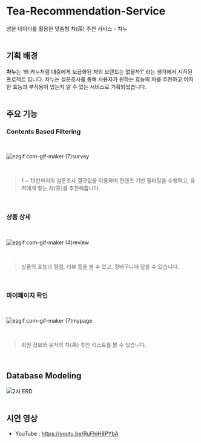 # Tea-Recommendation-Service
성분 데이터를 활용한 맞춤형 차(茶) 추천 서비스 - 차누<br><br>
  
## 기획 배경
**차누**는 ‘왜 카누처럼 대중에게 보급화된 차의 브랜드는 없을까?’ 라는 생각에서 시작된 프로젝트 입니다. 차누는 설문조사를 통해 사용자가 원하는 효능의 차를 추천하고 어떠한 효능과 부작용이 있는지 알 수 있는 서비스로 기획되었습니다.<br><br>


## 주요 기능
### **Contents Based Filtering**
<br>

![ezgif com-gif-maker (7)survey](https://user-images.githubusercontent.com/67885590/101596160-f603f980-3a37-11eb-959c-c4872ad68c55.gif)

<br>

> 1 ~ 13번까지의 설문조사 결괏값을 이용하여 컨텐츠 기반 필터링을 수행하고, 유저에게 맞는 차(茶)를 추천해줍니다.

<br>

### **상품 상세**
<br>

![ezgif com-gif-maker (4)review](https://user-images.githubusercontent.com/67885590/101596226-0d42e700-3a38-11eb-86f1-50ce3cca005a.gif)

<br>

> 상품의 효능과 평점, 리뷰 등을 볼 수 있고, 장바구니에 담을 수 있습니다.

<br>

### **마이페이지 확인**
<br>

![ezgif com-gif-maker (7)mypage](https://user-images.githubusercontent.com/67885590/101599839-c526c300-3a3d-11eb-9bac-c28fd807c6ea.gif)

<br>

> 회원 정보와 유저의 차(茶) 추천 리스트를 볼 수 있습니다.

<br>

## Database Modeling
![2차 ERD](https://user-images.githubusercontent.com/67885590/101495689-2aca6f00-39ac-11eb-81ae-c3f72170cc60.PNG)
<br><br>

## 시연 영상
- YouTube : https://youtu.be/RuFhiH8PYbA

